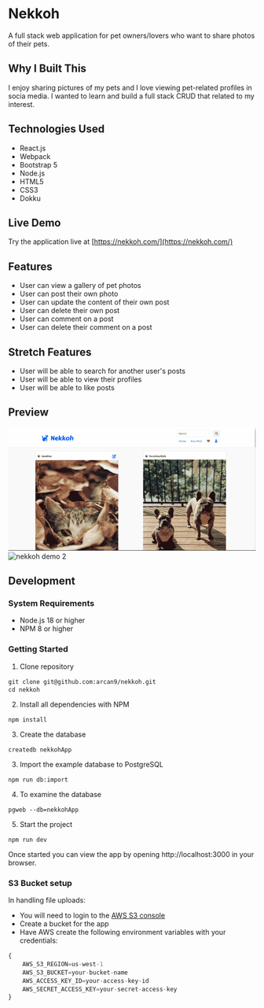 # Nekkoh

A full stack web application for pet owners/lovers who want to share photos of their pets.

## Why I Built This

I enjoy sharing pictures of my pets and I love viewing pet-related profiles in socia media. I wanted to learn and build a full stack CRUD that related to my interest.

## Technologies Used
- React.js
- Webpack
- Bootstrap 5
- Node.js
- HTML5
- CSS3
- Dokku

## Live Demo

Try the application live at [https://nekkoh.com/](https://nekkoh.com/)

## Features

- User can view a gallery of pet photos
- User can post their own photo
- User can update the content of their own post
- User can delete their own post
- User can comment on a post
- User can delete their comment on a post

## Stretch Features

- User will be able to search for another user's posts
- User will be able to view their profiles
- User will be able to like posts

## Preview
![nekkoh demo](server/public/images/nekkoh-demo1.gif)
![nekkoh demo 2](server/public/images/nekkoh-demo2.gif)

## Development

### System Requirements
- Node.js 18 or higher
- NPM 8 or higher

### Getting Started
1. Clone repository
```shell
git clone git@github.com:arcan9/nekkoh.git
cd nekkoh
```
2. Install all dependencies with NPM
```shell
npm install
```
3. Create the database
```shell
createdb nekkohApp
```
3. Import the example database to PostgreSQL
```shell
npm run db:import
```
4. To examine the database
```shell
pgweb --db=nekkohApp
```
5. Start the project
```shell
npm run dev
```

Once started you can view the app by opening http://localhost:3000 in your browser.

### S3 Bucket setup
In handling file uploads:

- You will need to login to the [AWS S3 console](https://console.aws.amazon.com/)
- Create a bucket for the app
- Have AWS create the following environment variables with your credentials:
```javascript
{
    AWS_S3_REGION=us-west-1
    AWS_S3_BUCKET=your-bucket-name
    AWS_ACCESS_KEY_ID=your-access-key-id
    AWS_SECRET_ACCESS_KEY=your-secret-access-key
}
```
